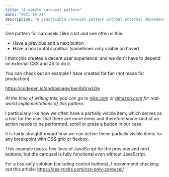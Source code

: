 ```yaml
---
title: "A simple carousel pattern"
date: "2021-10-21"
description: "A practicable carousel pattern without external dependencies."
---
```


One pattern for carousels I like a lot and see often is this:

- Have a previous and a next button
- Have a horizontal scrollbar (sometimes only visible on hover)

I think this creates a decent user experience, and we don't have to depend on external CSS and JS to do it.

You can check out an example I have created for fun (not made for production):

https://codepen.io/andrasnagy/pen/bGrwLGe

*At the time of writing this, you can go to [nike.com](https://www.nike.com/us/en/) or [amazon.com](https://www.amazon.com/) for real-world implementations of this pattern.*

I particularly like how we often have a partially visible item, which serves as a hint for the user that there are more items and therefore some kind of an action needs to be performed, scroll or press a button in our case.

It is fairly straightforward how we can define these partially visible items for any breakpoint with CSS grid or flexbox.

This example uses a few lines of JavaScript for the previous and next buttons, but the carousel is fully functional even without JavaScript.

For a css-only solution (including control buttons), I recommend checking out this article: https://css-tricks.com/css-only-carousel/
